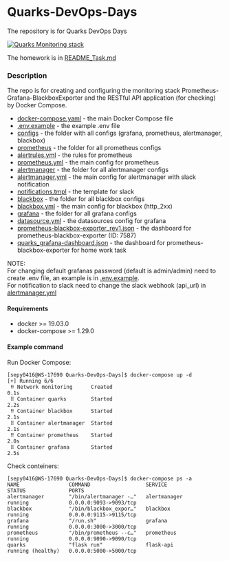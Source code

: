 # Quarks-DevOps-Days
The repository is for Quarks DevOps Days  

[![Quarks Monitoring stack](https://github.com/spytliak/Quarks-DevOps-Days/actions/workflows/main.yml/badge.svg)](https://github.com/spytliak/Quarks-DevOps-Days/actions/workflows/main.yml)

The homework is in [README_Task.md](README_Task.md)  

### Description
The repo is for creating and configuring the monitoring stack Prometheus-Grafana-BlackboxExporter and the RESTful API application (for checking) by Docker Compose.  

* [docker-compose.yaml](docker-compose.yaml)                      - the main Docker Compose file
* [.env.example](.env.example)                                    - the example .env file
* [configs](/configs/)                                            - the folder with all configs (grafana, prometheus, alertmanager, blackbox)  
* [prometheus](/configs/prometheus/)                              - the folder for all prometheus configs
* [alertrules.yml](/configs/prometheus/alertrules.yml)            - the rules for prometheus
* [prometheus.yml](/configs/prometheus/prometheus.yml)            - the main config for prometheus
* [alertmanager](/configs/alertmanager/)                          - the folder for all alertmanager configs
* [alertmanager.yml](/configs/alertmanager/alertmanager.yml)      - the main config for alertmanager with slack notification
* [notifications.tmpl](/configs/alertmanager/notifications.tmpl)  - the template for slack
* [blackbox](/configs/blackbox/)                  - the folder for all blackbox configs
* [blackbox.yml](/configs/blackbox/blackbox.yml)  - the main config for blackbox (http_2xx)
* [grafana](/configs/grafana/)                                    - the folder for all grafana configs
* [datasource.yml](/configs/grafana/provisioning/datasources/datasource.yml)   - the datasources config for grafana
* [prometheus-blackbox-exporter_rev1.json](/configs/grafana/provisioning/dashboards/prometheus-blackbox-exporter_rev1.json)                                    - the dashboard for prometheus-blackbox-exporter (ID: 7587)
* [quarks_grafana-dashboard.json](/configs/grafana/provisioning/dashboards/quarks_grafana-dashboard.json)                                    - the dashboard for prometheus-blackbox-exporter for home work task

NOTE:  
For changing default grafanas password (default is admin/admin) need to create .env file, an example is in [.env.example](.env.example).  
For notification to slack need to change the slack webhook (api_url) in [alertmanager.yml](/configs/alertmanager/alertmanager.yml)  

#### Requirements
* docker >= 19.03.0
* docker-compose >= 1.29.0

#### Example command

Run Docker Compose:
```
[sepy0416@WS-17690 Quarks-DevOps-Days]$ docker-compose up -d
[+] Running 6/6
 ⠿ Network monitoring      Created                                                                                                           0.1s
 ⠿ Container quarks        Started                                                                                                           2.2s
 ⠿ Container blackbox      Started                                                                                                           2.1s 
 ⠿ Container alertmanager  Started                                                                                                           2.1s 
 ⠿ Container prometheus    Started                                                                                                           2.0s 
 ⠿ Container grafana       Started                                                                                                           2.5s
```

Check conteiners:
```
[sepy0416@WS-17690 Quarks-DevOps-Days]$ docker-compose ps -a
NAME                COMMAND                  SERVICE             STATUS              PORTS
alertmanager        "/bin/alertmanager -…"   alertmanager        running             0.0.0.0:9093->9093/tcp
blackbox            "/bin/blackbox_expor…"   blackbox            running             0.0.0.0:9115->9115/tcp
grafana             "/run.sh"                grafana             running             0.0.0.0:3000->3000/tcp
prometheus          "/bin/prometheus --c…"   prometheus          running             0.0.0.0:9090->9090/tcp
quarks              "flask run"              flask-api           running (healthy)   0.0.0.0:5000->5000/tcp
```

